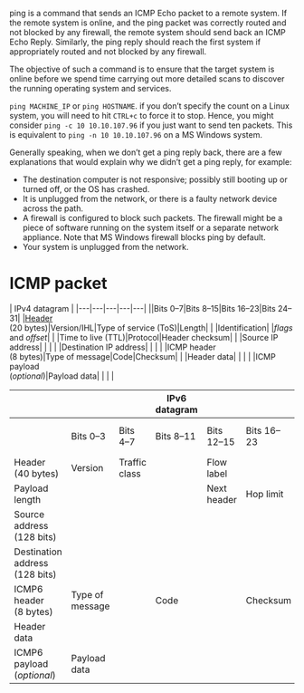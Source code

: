 ping is a command that sends an ICMP Echo packet to a remote system. If the remote system is online, and the ping packet was correctly routed and not blocked by any firewall, the remote system should send back an ICMP Echo Reply. Similarly, the ping reply should reach the first system if appropriately routed and not blocked by any firewall.

The objective of such a command is to ensure that the target system is online before we spend time carrying out more detailed scans to discover the running operating system and services.

`ping MACHINE_IP` or `ping HOSTNAME`. if you don’t specify the count on a Linux system, you will need to hit `CTRL+c` to force it to stop. Hence, you might consider `ping -c 10 10.10.107.96` if you just want to send ten packets. This is equivalent to `ping -n 10 10.10.107.96` on a MS Windows system.

Generally speaking, when we don’t get a ping reply back, there are a few explanations that would explain why we didn’t get a ping reply, for example:

- The destination computer is not responsive; possibly still booting up or turned off, or the OS has crashed.
- It is unplugged from the network, or there is a faulty network device across the path.
- A firewall is configured to block such packets. The firewall might be a piece of software running on the system itself or a separate network appliance. Note that MS Windows firewall blocks ping by default.
- Your system is unplugged from the network.

# ICMP packet

| IPv4 datagram |
|---|---|---|---|---|
||Bits 0–7|Bits 8–15|Bits 16–23|Bits 24–31|
|[Header](https://en.wikipedia.org/wiki/IPv4_Header "IPv4 Header")  <br>(20 bytes)|Version/IHL|Type of service (ToS)|Length|   |
|Identification|   |_flags_ and _offset_|   |
|Time to live (TTL)|Protocol|Header checksum|   |
|Source IP address|   |   |   |
|Destination IP address|   |   |   |
|ICMP header  <br>(8 bytes)|Type of message|Code|Checksum|   |
|Header data|   |   |   |
|ICMP payload  <br>(_optional_)|Payload data|   |   |   |

|   |   |   | IPv6 datagram  |   |   |   |
|---|---|---|---|---|---|---|
||Bits 0–3|Bits 4–7|Bits 8–11|Bits 12–15|Bits 16–23|Bits 24–31|
|Header  <br>(40 bytes)|Version|Traffic class|   |Flow label|   |   |
|Payload length|   |   |   |Next header|Hop limit|
|Source address (128 bits)|   |   |   |   |   |
|Destination address (128 bits)|   |   |   |   |   |
|ICMP6 header  <br>(8 bytes)|Type of message|   |Code|   |Checksum|   |
|Header data|   |   |   |   |   |
|ICMP6 payload  <br>(_optional_)|Payload data|   |   |   |   |   |